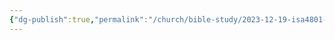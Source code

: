 ```yaml
---
{"dg-publish":true,"permalink":"/church/bible-study/2023-12-19-isa4801-22/","tags":["bible","church/bibleStudy"]}
---
```


